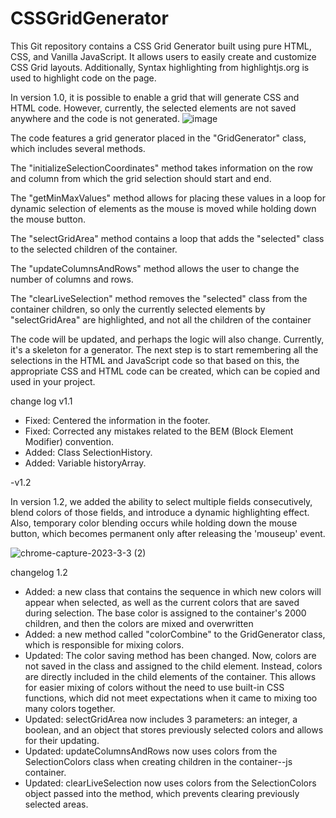 # CSSGridGenerator

This Git repository contains a CSS Grid Generator built using pure HTML, CSS, and Vanilla JavaScript. It allows users to easily create and customize CSS Grid layouts. Additionally, Syntax highlighting from highlightjs.org is used to highlight code on the page.

In version 1.0, it is possible to enable a grid that will generate CSS and HTML code. However, currently, the selected elements are not saved anywhere and the code is not generated.
![image](https://user-images.githubusercontent.com/105976690/227215930-cd5d9b9e-cbd4-4e03-ae76-083e1f1fa600.png)

The code features a grid generator placed in the "GridGenerator" class, which includes several methods.

The "initializeSelectionCoordinates" method takes information on the row and column from which the grid selection should start and end.

The "getMinMaxValues" method allows for placing these values in a loop for dynamic selection of elements as the mouse is moved while holding down the mouse button.

The "selectGridArea" method contains a loop that adds the "selected" class to the selected children of the container.

The "updateColumnsAndRows" method allows the user to change the number of columns and rows.

The "clearLiveSelection" method removes the "selected" class from the container children, so only the currently selected elements by "selectGridArea" are highlighted, and not all the children of the container

The code will be updated, and perhaps the logic will also change. Currently, it's a skeleton for a generator. The next step is to start remembering all the selections in the HTML and JavaScript code so that based on this, the appropriate CSS and HTML code can be created, which can be copied and used in your project.

change log v1.1

* Fixed: Centered the information in the footer.
* Fixed: Corrected any mistakes related to the BEM (Block Element Modifier) convention.
* Added: Class SelectionHistory.
* Added: Variable historyArray.

-v1.2

In version 1.2, we added the ability to select multiple fields consecutively, blend colors of those fields, and introduce a dynamic highlighting effect. Also, temporary color blending occurs while holding down the mouse button, which becomes permanent only after releasing the 'mouseup' event.

![chrome-capture-2023-3-3 (2)](https://user-images.githubusercontent.com/105976690/229590779-5e12a7a5-f0c1-4f0f-ae57-7d88f423c449.gif)

changelog 1.2
- Added: a new class that contains the sequence in which new colors will appear when selected, as well as the current colors that are saved during selection. The base color is assigned to the container's 2000 children, and then the colors are mixed and overwritten
- Added: a new method called "colorCombine" to the GridGenerator class, which is responsible for mixing colors.
- Updated:  The color saving method has been changed. Now, colors are not saved in the class and assigned to the child element. Instead, colors are directly included in the child elements of the container. This allows for easier mixing of colors without the need to use built-in CSS functions, which did not meet expectations when it came to mixing too many colors together.
- Updated: selectGridArea now includes 3 parameters: an integer, a boolean, and an object that stores previously selected colors and allows for their updating.
- Updated: updateColumnsAndRows now uses colors from the SelectionColors class when creating children in the container--js container.
- Updated: clearLiveSelection now uses colors from the SelectionColors object passed into the method, which prevents clearing previously selected areas.

